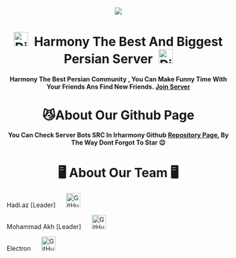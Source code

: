 <h3 align="center"> <img src="https://avatars.githubusercontent.com/u/104295138?s=200&v=4"> </h3>
<h1 align="center"><img alt="Discord" title="Discord" height="32" width="32" src="https://raw.githubusercontent.com/peterthehan/peterthehan/master/assets/discord.svg">&nbsp;&nbsp;Harmony The Best And Biggest Persian Server&nbsp;&nbsp;<img alt="Discord" title="Discord" height="32" width="32" src="https://raw.githubusercontent.com/peterthehan/peterthehan/master/assets/discord.svg"></h1>

<p align="center"><h4 align="center">Harmony The Best Persian Community , You Can Make Funny Time With Your Friends Ans Find New Friends. <a href="https://discord.gg/iran">Join Server<a></h4></p>


<h1 align="center">😼About Our Github Page</h1>

<p align="center"><h4 align="center">You Can Check Server Bots SRC In Irharmony Github <a href="https://github.com/orgs/irharmony/repositories">Repository Page</a>, By The Way Dont Forgot To Star 😉</h4></p>

<h1 align="center">🖥 About Our Team 🖥</h1>

Hadi.az [Leader] 
&nbsp;&nbsp;&nbsp;&nbsp;
<a href="https://github.com/hadiazt"><img alt="GitHub" title="GitHub" height="32" width="32" src="https://raw.githubusercontent.com/peterthehan/peterthehan/master/assets/github.svg"></a>
</p>

Mohammad Akh [Leader]
&nbsp;&nbsp;&nbsp;&nbsp;
<a href="https://github.com/Mhmd-Akh"><img alt="GitHub" title="GitHub" height="32" width="32" src="https://raw.githubusercontent.com/peterthehan/peterthehan/master/assets/github.svg"></a>
</p>

Electron
&nbsp;&nbsp;&nbsp;&nbsp;
<a href="https://github.com/Electron404"><img alt="GitHub" title="GitHub" height="32" width="32" src="https://raw.githubusercontent.com/peterthehan/peterthehan/master/assets/github.svg"></a>
</p>

